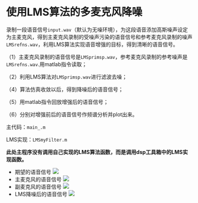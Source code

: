 # 使用LMS算法的多麦克风降噪 #



录制一段语音信号`input.wav`（默认为无噪环境），为这段语音添加高斯噪声设定为主麦克风，得到主麦克风录制的受噪声污染的语音信号和参考麦克风录制的噪声`LMSrefns.wav`，利用LMS算法实现语音增强的目标，得到清晰的语音信号。

（1）主麦克风录制的语音信号是`LMSprimsp.wav`，参考麦克风录制的参考噪声是`LMSrefns.wav`.用matlab指令读取；

（2）利用LMS算法对`LMSprimsp.wav`进行滤波去噪；

（4）算法仿真收敛以后，得到降噪后的语音信号；

（5）用matlab指令回放增强后的语音信号；

（6）分别对增强前后的语音信号作频谱分析并plot出来。

主代码：`main_.m`

LMS实现：`LMSmyFilter.m`

**此处主程序没有调用自己实现的LMS算法函数，而是调用dsp工具箱中的LMS实现函数。**

- 期望的语音信号
![](https://i.imgur.com/6OBO2K2.jpg)
- 主麦克风的语音信号
![](https://i.imgur.com/yaIc6ms.jpg)
- 副麦克风的语音信号
![](https://i.imgur.com/mInHAqu.jpg)
- LMS降噪后的语音信号
![](https://i.imgur.com/VP98Onj.jpg)
